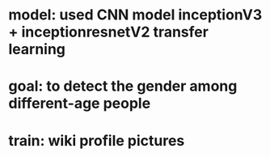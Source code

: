 # model: used CNN model inceptionV3 + inceptionresnetV2 transfer learning
# goal: to detect the gender among different-age people
# train: wiki profile pictures
